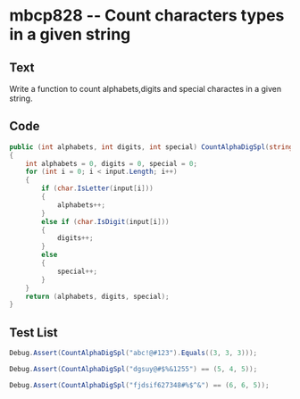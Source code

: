 # mbcp828 -- Count characters types in a given string

## Text

Write a function to count alphabets,digits and special charactes in a given string.

## Code

```csharp
public (int alphabets, int digits, int special) CountAlphaDigSpl(string input)
{
    int alphabets = 0, digits = 0, special = 0;
    for (int i = 0; i < input.Length; i++)
    {
        if (char.IsLetter(input[i]))
        {
            alphabets++;
        }
        else if (char.IsDigit(input[i]))
        {
            digits++;
        }
        else
        {
            special++;
        }
    }
    return (alphabets, digits, special);
}
```

## Test List

```csharp
Debug.Assert(CountAlphaDigSpl("abc!@#123").Equals((3, 3, 3)));
```

```csharp
Debug.Assert(CountAlphaDigSpl("dgsuy@#$%&1255") == (5, 4, 5));
```

```csharp
Debug.Assert(CountAlphaDigSpl("fjdsif627348#%$^&") == (6, 6, 5));
```
